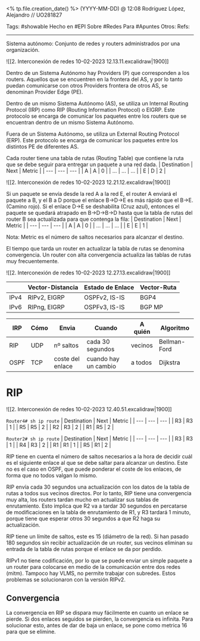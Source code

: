 <% tp.file.creation_date() %> (YYYY-MM-DD) @ 12:08
Rodríguez López, Alejandro // UO281827

Tags:
	#showable
	Hecho en #EPI
	Sobre #Redes 
	Para #Apuntes 
	Otros:
	Refs:
 
<hr>

Sistema autónomo: Conjunto de redes y routers administrados por una organización.

![[2. Interconexión de redes 10-02-2023 12.13.11.excalidraw|1900]]

Dentro de un Sistema Autónomo hay Providers (P) que corresponden a los routers. Aquellos que se encuentren en la frontera del AS, y por lo tanto puedan comunicarse con otros Providers frontera de otros AS, se denominan Provider Edge (PE).

Dentro de un mismo Sistema Autónomo (AS), se utiliza un Internal Routing Protocol (IRP) como RIP (Routing Information Protocol) o EIGRP. Este protocolo se encarga de comunicar los paquetes entre los routers que se encuentran dentro de un mismo Sistema Autónomo.

Fuera de un Sistema Autónomo, se utiliza un External Routing Protocol (ERP). Este protocolo se encarga de comunicar los paquetes entre los distintos PE de diferentes AS.

Cada router tiene una tabla de rutas (Routing Table) que contiene la ruta que se debe seguir para entregar un paquete a una red dada.
| Destination | Next | Metric |
| --- | --- | --- |
| A | A | 0 |
| ... | ... | ... |
| E | D | 2 | 

![[2. Interconexión de redes 10-02-2023 12.21.12.excalidraw|1900]]

Si un paquete se envía desde la red A a la red E, el router A enviará el paquete a B, y el B a D porque el enlace B->D->E es más rápido que el B->E. (Camino rojo).
Si el enlace D->E se deshabilita (Cruz azul), entonces el paquete se quedará atrapado en B->D->B->D hasta que la tabla de rutas del router B sea actualizada para que contenga la fila:
| Destination | Next | Metric |
| --- | --- | --- |
| A | A | 0 |
| ... | ... | ... |
| E | E | 1 | 

Nota: Metric es el número de saltos necesarios para alcanzar el destino.

El tiempo que tarda un router en actualizar la tabla de rutas se denomina convergencia. Un router con alta convergencia actualiza las tablas de rutas muy frecuentemente.

![[2. Interconexión de redes 10-02-2023 12.27.13.excalidraw|1900]]

|  | Vector-Distancia | Estado de Enlace | Vector-Ruta |
| --- | --- | --- | --- |
| IPv4 | RIPv2, EIGRP | OSPFv2, IS-IS | BGP4 |
| IPv6 | RIPng, EIGRP | OSPFv3, IS-IS | BGP MP |

| IRP | Cómo | Envia | Cuando | A quién | Algoritmo |
| --- | --- | --- | --- | --- | --- |
| RIP | UDP | nº saltos | cada 30 segundos | vecinos | Bellman-Ford |
| OSPF | TCP | coste del enlace | cuando hay un cambio | a todos | Dijkstra |

# RIP

![[2. Interconexión de redes 10-02-2023 12.40.51.excalidraw|1900]]

`Router4# sh ip route`
| Destination | Next | Metric |
| --- | --- | --- |
| R3 | R3 | 1 |
| R5 | R5 | 2 |
| R2 | R3 | 2 |
| R1 | R5 | 2 |

`Router2# sh ip route`
| Destination | Next | Metric |
| --- | --- | --- |
| R3 | R3 | 1 |
| R4 | R3 | 2 |
| R1 | R1 | 1 |
| R5 | R1 | 2 |

RIP tiene en cuenta el número de saltos necesarios a la hora de decidir cuál es el siguiente enlace al que se debe saltar para alcanzar un destino. Este no es el caso en OSPF, que puede ponderar el coste de los enlaces, de forma que no todos valgan lo mismo.

RIP envía cada 30 segundos una actualización con los datos de la tabla de rutas a todos sus vecinos directos. Por lo tanto, RIP tiene una convergencia muy alta, los routers tardan mucho en actualizar sus tablas de enrutamiento. Esto implica que R2 va a tardar 30 segundos en percatarse de modificaciones en la tabla de enrutamiento de R1, y R3 tardará 1 minuto, porque tiene que esperar otros 30 segundos a que R2 haga su actualización.

RIP tiene un límite de saltos, este es 15 (diámetro de la red). Si han pasado 180 segundos sin recibir actualización de un router, sus vecinos eliminan su entrada de la tabla de rutas porque el enlace se da por perdido.

RIPv1 no tiene codificación, por lo que se puede enviar un simple paquete a un router para colocarse en medio de la comunicación entre dos redes (mitm). Tampoco hay VLMS, no permite trabajar con subredes. Estos problemas se solucionaron con la versión RIPv2.

## Convergencia
La convergencia en RIP se dispara muy fácilmente en cuanto un enlace se pierde. Si dos enlaces seguidos se pierden, la convergencia es infinita. Para solucionar esto, antes de dar de baja un enlace, se pone como metrica 16 para que se elimine.